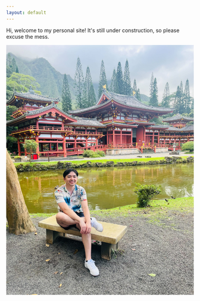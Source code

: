 ```yaml
---
layout: default
---
```


Hi, welcome to my personal site! It's still under construction, so please excuse the mess.

![Temple](/assets/images/temple.jpg)